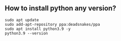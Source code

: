 ## How to install python any version?
```
sudo apt update
sudo add-apt-repository ppa:deadsnakes/ppa
sudo apt install python3.9 -y
python3.9 --version
```
